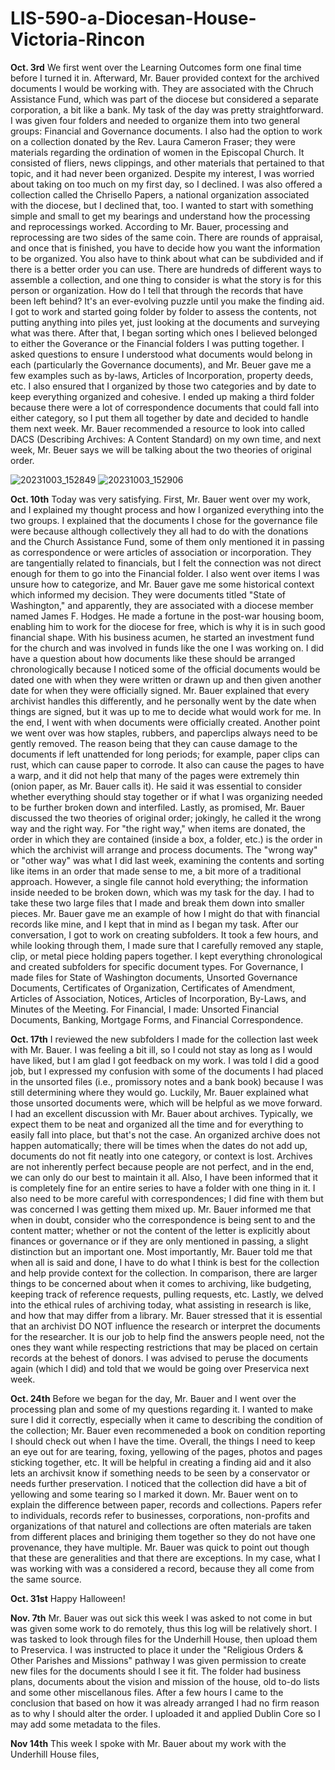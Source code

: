 # LIS-590-a-Diocesan-House-Victoria-Rincon

**Oct. 3rd**
We first went over the Learning Outcomes form one final time before I turned it in. Afterward, Mr. Bauer provided context for the archived documents I would be working with. They are associated with the Chruch Assistance Fund, which was part of the diocese but considered a separate corporation, a bit like a bank. My task of the day was pretty straightforward. I was given four folders and needed to organize them into two general groups: Financial and Governance documents. I also had the option to work on a collection donated by the Rev. Laura Cameron Fraser; they were materials regarding the ordination of women in the Episcopal Church. It consisted of fliers, news clippings, and other materials that pertained to that topic, and it had never been organized. Despite my interest, I was worried about taking on too much on my first day, so I declined. I was also offered a collection called the Chrisello Papers, a national organization associated with the diocese, but I declined that, too. I wanted to start with something simple and small to get my bearings and understand how the processing and reprocessings worked. According to Mr. Bauer, processing and reprocessing are two sides of the same coin. There are rounds of appraisal, and once that is finished, you have to decide how you want the information to be organized. You also have to think about what can be subdivided and if there is a better order you can use. There are hundreds of different ways to assemble a collection, and one thing to consider is what the story is for this person or organization. How do I tell that through the records that have been left behind? It's an ever-evolving puzzle until you make the finding aid. 
I got to work and started going folder by folder to assess the contents, not putting anything into piles yet, just looking at the documents and surveying what was there. After that, I began sorting which ones I believed belonged to either the Goverance or the Financial folders I was putting together. I asked questions to ensure I understood what documents would belong in each (particularly the Governance documents), and Mr. Beuer gave me a few examples such as by-laws, Articles of Incorporation, property deeds, etc. I also ensured that I organized by those two categories and by date to keep everything organized and cohesive. I ended up making a third folder because there were a lot of correspondence documents that could fall into either category, so I put them all together by date and decided to handle them next week. Mr. Bauer recommended a resource to look into called DACS (Describing Archives: A Content Standard) on my own time, and next week, Mr. Beuer says we will be talking about the two theories of original order. 

![20231003_152849](https://github.com/rincovi/LIS-590-a-Diocesan-House-Victoria-Rincon/assets/131549576/9375a407-013c-4c41-a108-e0f7b211aeb9)
![20231003_152906](https://github.com/rincovi/LIS-590-a-Diocesan-House-Victoria-Rincon/assets/131549576/d2d40b20-c099-4af9-9e03-580cd6f115ca)

**Oct. 10th**
Today was very satisfying. First, Mr. Bauer went over my work, and I explained my thought process and how I organized everything into the two groups. I explained that the documents I chose for the governance file were because although collectively they all had to do with the donations and the Church Assistance Fund, some of them only mentioned it in passing as correspondence or were articles of association or incorporation. They are tangentially related to financials, but I felt the connection was not direct enough for them to go into the Financial folder. I also went over items I was unsure how to categorize, and Mr. Bauer gave me some historical context which informed my decision. They were documents titled "State of Washington," and apparently, they are associated with a diocese member named James F. Hodges. He made a fortune in the post-war housing boom, enabling him to work for the diocese for free, which is why it is in such good financial shape. With his business acumen, he started an investment fund for the church and was involved in funds like the one I was working on. I did have a question about how documents like these should be arranged chronologically because I noticed some of the official documents would be dated one with when they were written or drawn up and then given another date for when they were officially signed. Mr. Bauer explained that every archivist handles this differently, and he personally went by the date when things are signed, but it was up to me to decide what would work for me. In the end, I went with when documents were officially created.
Another point we went over was how staples, rubbers, and paperclips always need to be gently removed. The reason being that they can cause damage to the documents if left unattended for long periods; for example, paper clips can rust, which can cause paper to corrode. It also can cause the pages to have a warp, and it did not help that many of the pages were extremely thin (onion paper, as Mr. Bauer calls it). He said it was essential to consider whether everything should stay together or if what I was organizing needed to be further broken down and interfiled. Lastly, as promised, Mr. Bauer discussed the two theories of original order; jokingly, he called it the wrong way and the right way. For "the right way," when items are donated, the order in which they are contained (inside a box, a folder, etc.) is the order in which the archivist will arrange and process documents. The "wrong way" or "other way" was what I did last week, examining the contents and sorting like items in an order that made sense to me, a bit more of a traditional approach. However, a single file cannot hold everything; the information inside needed to be broken down, which was my task for the day. I had to take these two large files that I made and break them down into smaller pieces. Mr. Bauer gave me an example of how I might do that with financial records like mine, and I kept that in mind as I began my task. After our conversation, I got to work on creating subfolders. It took a few hours, and while looking through them, I made sure that I carefully removed any staple, clip, or metal piece holding papers together. I kept everything chronological and created subfolders for specific document types. For Governance, I made files for State of Washington documents, Unsorted Governance Documents, Certificates of Organization, Certificates of Amendment, Articles of Association, Notices, Articles of Incorporation, By-Laws, and Minutes of the Meeting. For Financial, I made: Unsorted Financial Documents, Banking, Mortgage Forms, and Financial Correspondence.

**Oct. 17th**
I reviewed the new subfolders I made for the collection last week with Mr. Bauer. I was feeling a bit ill, so I could not stay as long as I would have liked, but I am glad I got feedback on my work. I was told I did a good job, but I expressed my confusion with some of the documents I had placed in the unsorted files (i.e., promissory notes and a bank book) because I was still determining where they would go. Luckily, Mr. Bauer explained what those unsorted documents were, which will be helpful as we move forward. I had an excellent discussion with Mr. Bauer about archives. Typically, we expect them to be neat and organized all the time and for everything to easily fall into place, but that's not the case. An organized archive does not happen automatically; there will be times when the dates do not add up, documents do not fit neatly into one category, or context is lost. Archives are not inherently perfect because people are not perfect, and in the end, we can only do our best to maintain it all. Also, I have been informed that it is completely fine for an entire series to have a folder with one thing in it. I also need to be more careful with correspondences; I did fine with them but was concerned I was getting them mixed up. Mr. Bauer informed me that when in doubt, consider who the correspondence is being sent to and the content matter; whether or not the content of the letter is explicitly about finances or governance or if they are only mentioned in passing, a slight distinction but an important one.
Most importantly, Mr. Bauer told me that when all is said and done, I have to do what I think is best for the collection and help provide context for the collection. In comparison, there are larger things to be concerned about when it comes to archiving, like budgeting, keeping track of reference requests, pulling requests, etc. Lastly, we delved into the ethical rules of archiving today, what assisting in research is like, and how that may differ from a library. Mr. Bauer stressed that it is essential that an archivist DO NOT influence the research or interpret the documents for the researcher. It is our job to help find the answers people need, not the ones they want while respecting restrictions that may be placed on certain records at the behest of donors. I was advised to peruse the documents again (which I did) and told that we would be going over Preservica next week.

**Oct. 24th**
Before we began for the day, Mr. Bauer and I went over the processing plan and some of my questions regarding it. I wanted to make sure I did it correctly, especially when it came to describing the condition of the collection; Mr. Bauer even recommeneded a book on condition reporting I should check out when I have the time. Overall, the things I need to keep an eye out for are tearing, foxing, yellowing of the pages, photos and pages sticking together, etc. It will be helpful in creating a finding aid and it also lets an archivsit know if something needs to be seen by a conservator or needs further preservation. I noticed that the collection did have a bit of yellowing and some tearing so I marked it down. Mr. Bauer went on to explain the difference between paper, records and collections. Papers refer to individuals, records refer to businesses, corporations, non-profits and organizations of that naturel and collections are often materials are taken from different places and briniging them together so they do not have one provenance, they have multiple. Mr. Bauer was quick to point out though that these are generalities and that there are exceptions. In my case, what I was working with was a considered a record, because they all come from the same source. 

**Oct. 31st**
Happy Halloween!

**Nov. 7th**
Mr. Bauer was out sick this week I was asked to not come in but was given some work to do remotely, thus this log will be relatively short. I was tasked to look through files for the Underhill House, then upload them to Preservica. I was instructed to place it under the "Religious Orders & Other Parishes and Missions" pathway I was given permission to create new files for the documents should I see it fit. The folder had business plans, documents about the vision and mission of the house, old to-do lists and some other miscellanous files. After a few hours I came to the conclusion that based on how it was already arranged I had no firm reason as to why I should alter the order. I uploaded it and applied Dublin Core so I may add some metadata to the files. 

**Nov 14th**
This week I spoke with Mr. Bauer about my work with the Underhill House files, 

